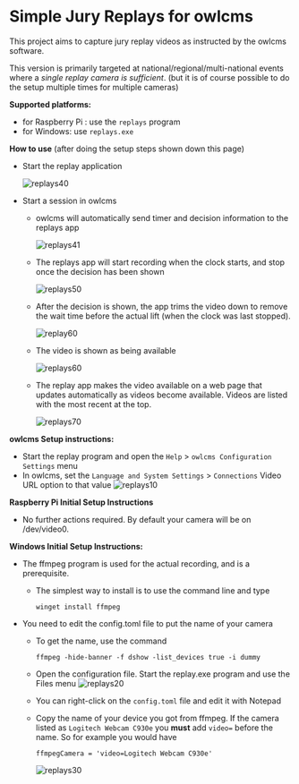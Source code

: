 # Simple Jury Replays for owlcms

This project aims to capture jury replay videos as instructed by the owlcms software.

This version is primarily targeted at national/regional/multi-national events where a _single replay camera is sufficient_.
(but it is of course possible to do the setup multiple times for multiple cameras)

**Supported platforms:**

- for Raspberry Pi : use the `replays` program
- for Windows: use `replays.exe`

**How to use**
(after doing the setup steps shown down this page)

- Start the replay application
  
  ![replays40](https://github.com/user-attachments/assets/ac498325-30a4-4d97-8195-7e02fab7bf06)

- Start a session in owlcms
  - owlcms will automatically send timer and decision information to the replays app

    ![replays41](https://github.com/user-attachments/assets/42c8e2eb-17e7-4cd7-90d3-9528d3126b3f)

  - The replays app will start recording when the clock starts, and stop once the decision has been shown
    
    ![replays50](https://github.com/user-attachments/assets/79201b88-701e-4884-a4d2-2f64b5ffcd5d)

  - After the decision is shown, the app trims the video down to remove the wait time before the actual lift (when the clock was last stopped).

    ![replay60](https://github.com/user-attachments/assets/4090f9ba-7671-41a8-95ba-07f30496944c)
 
  - The video is shown as being available

    ![replays60](https://github.com/user-attachments/assets/5bd06703-42cc-4b9b-bb54-f008a813db96)

  - The replay app makes the video available on a web page that updates automatically as videos become available. Videos are listed with the most recent at the top.
    
    ![replays70](https://github.com/user-attachments/assets/14a3467d-efb9-46a6-83a3-60b954ee5d1c)


**owlcms Setup instructions:**

- Start the replay program and open the `Help` > `owlcms Configuration Settings` menu
- In owlcms, set the `Language and System Settings` > `Connections` Video URL option to that value
![replays10](https://github.com/user-attachments/assets/7c8590b0-b477-4c12-bea3-925386d8e40a)

**Raspberry Pi Initial Setup Instructions**

- No further actions required.  By default your camera will be on /dev/video0. 

**Windows Initial Setup Instructions:**

- The ffmpeg program is used for the actual recording, and is a prerequisite.

  - The simplest way to install is to use the command line and type 

    ```
    winget install ffmpeg
    ```

- You need to edit the config.toml file to put the name of your camera

  - To get the name, use the command

    ```
    ffmpeg -hide-banner -f dshow -list_devices true -i dummy
    ```

  - Open the configuration file.  Start the replay.exe program and use the Files menu
    ![replays20](https://github.com/user-attachments/assets/27462fb6-3560-4324-a82a-33eafaec0c8d)

  - You can right-click on the `config.toml` file and edit it with Notepad
  - Copy the name of your device you got from ffmpeg.  If the camera listed as `Logitech Webcam C930e` you **must** add `video=` before the name. So for example you would have

    ```
    ffmpegCamera = 'video=Logitech Webcam C930e'
    ```
    ![replays30](https://github.com/user-attachments/assets/ef454765-8083-401a-b30d-8f9f6fa06e9e)

  



